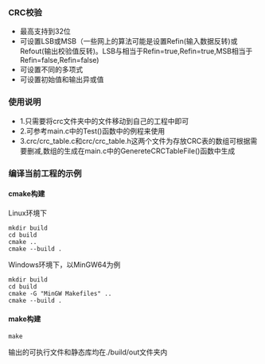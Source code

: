 ### CRC校验
- 最高支持到32位
- 可设置LSB或MSB（一些网上的算法可能是设置Refin(输入数据反转)或Refout(输出校验值反转)。LSB与相当于Refin=true,Refin=true,MSB相当于Refin=false,Refin=false)
- 可设置不同的多项式
- 可设置初始值和输出异或值

### 使用说明
- 1.只需要将crc文件夹中的文件移动到自己的工程中即可
- 2.可参考main.c中的Test()函数中的例程来使用
- 3.crc/crc_table.c和crc/crc_table.h这两个文件为存放CRC表的数组可根据需要删减,数组的生成在main.c中的GenereteCRCTableFile()函数中生成

### 编译当前工程的示例
#### cmake构建
Linux环境下

    mkdir build
    cd build
    cmake ..
    cmake --build .

Windows环境下，以MinGW64为例

    mkdir build
    cd build
    cmake -G "MinGW Makefiles" ..
    cmake --build .

#### make构建

    make

输出的可执行文件和静态库均在./build/out文件夹内
